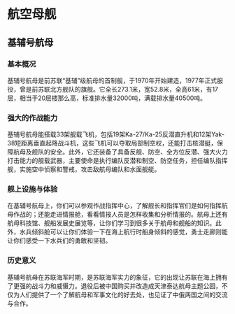 # 航空母舰

## 基辅号航母
 
### 基本概况
 
基辅号航母是前苏联“基辅”级航母的首制舰，于1970年开始建造，1977年正式服役，曾是前苏联北方舰队的旗舰。它全长273.1米，宽52.8米，全高61米，有17层，相当于20层楼那么高，标准排水量32000吨，满载排水量40500吨。 
 
### 强大的作战能力
 
基辅号航母能搭载33架舰载飞机，包括19架Ka-27/Ka-25反潜直升机和12架Yak-38短距离垂直起降战斗机，这些飞机可以夺取局部制空权，还能打击核潜艇，保障航母及舰队的安全。此外，它还装备了具备反舰、防空、全方位反潜、强大火力打击能力的舰载武器，主要使命是执行编队反潜和制空、防空任务，担任编队指挥舰，实施空中侦察和警戒，攻击敌航母编队和水面舰艇。
 
### 舰上设施与体验
 
在基辅号航母上，你们可以参观作战指挥中心，了解舰长和指挥官们是如何指挥航母作战的；还能走进情报舱，看看情报人员是怎样收集和分析情报的。航母上还有航母科技馆、舰船发展史展览等，让你们学习到很多关于航母和舰船的知识。此外，水兵倾斜舱可以让你们体验一下在海上航行时船身倾斜的感觉，勇士走廊则能让你们感受一下水兵们的勇敢和坚韧。
 
### 历史意义
 
基辅号航母在苏联海军时期，是苏联海军实力的象征，它的出现让苏联在海上拥有了更强的战斗力和威慑力。退役后被中国购买并改造成天津泰达航母主题公园，不仅为人们提供了一个了解航母和军事文化的好去处，也见证了中俄两国之间的交流与合作。
